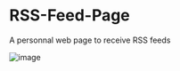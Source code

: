 # RSS-Feed-Page
A personnal web page to receive RSS feeds


![image](https://github.com/GE-P/RSS-Feed-Page/assets/83733947/62393b38-2e90-43e5-a2c7-f8ace52c7015)
